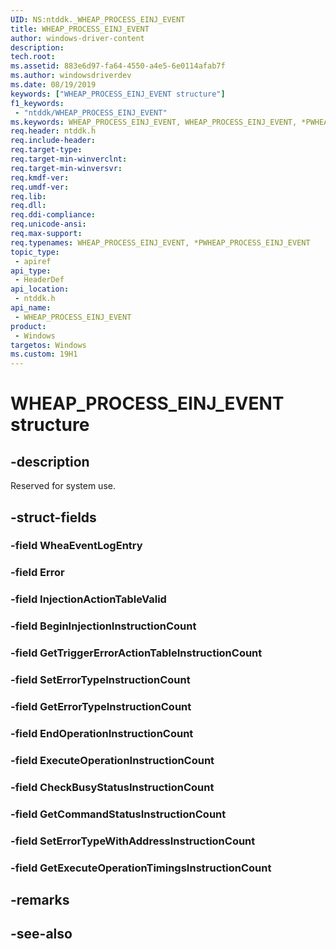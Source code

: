 ```yaml
---
UID: NS:ntddk._WHEAP_PROCESS_EINJ_EVENT
title: WHEAP_PROCESS_EINJ_EVENT
author: windows-driver-content
description: 
tech.root:
ms.assetid: 883e6d97-fa64-4550-a4e5-6e0114afab7f
ms.author: windowsdriverdev
ms.date: 08/19/2019
keywords: ["WHEAP_PROCESS_EINJ_EVENT structure"]
f1_keywords:
 - "ntddk/WHEAP_PROCESS_EINJ_EVENT"
ms.keywords: WHEAP_PROCESS_EINJ_EVENT, WHEAP_PROCESS_EINJ_EVENT, *PWHEAP_PROCESS_EINJ_EVENT, 
req.header: ntddk.h
req.include-header:
req.target-type:
req.target-min-winverclnt:
req.target-min-winversvr:
req.kmdf-ver:
req.umdf-ver:
req.lib:
req.dll:
req.ddi-compliance:
req.unicode-ansi:
req.max-support:
req.typenames: WHEAP_PROCESS_EINJ_EVENT, *PWHEAP_PROCESS_EINJ_EVENT
topic_type: 
 - apiref
api_type: 
 - HeaderDef
api_location: 
 - ntddk.h
api_name: 
 - WHEAP_PROCESS_EINJ_EVENT
product: 
 - Windows
targetos: Windows
ms.custom: 19H1
---
```


# WHEAP_PROCESS_EINJ_EVENT structure

## -description

Reserved for system use.

## -struct-fields

### -field WheaEventLogEntry
 
### -field Error
 
### -field InjectionActionTableValid
 
### -field BeginInjectionInstructionCount
 
### -field GetTriggerErrorActionTableInstructionCount
 
### -field SetErrorTypeInstructionCount
 
### -field GetErrorTypeInstructionCount
 
### -field EndOperationInstructionCount
 
### -field ExecuteOperationInstructionCount
 
### -field CheckBusyStatusInstructionCount
 
### -field GetCommandStatusInstructionCount
 
### -field SetErrorTypeWithAddressInstructionCount
 
### -field GetExecuteOperationTimingsInstructionCount
 

## -remarks

## -see-also
